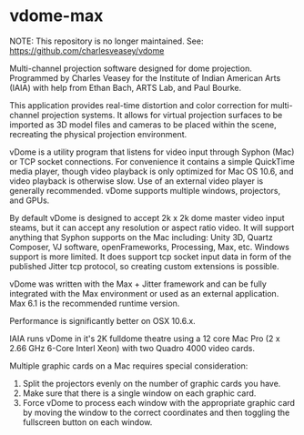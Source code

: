 vdome-max
=========

NOTE: This repository is no longer maintained. See: https://github.com/charlesveasey/vdome 

Multi-channel projection software designed for dome projection. Programmed by Charles Veasey for the Institute of Indian American Arts (IAIA) with help from Ethan Bach, ARTS Lab, and Paul Bourke.

This application provides real-time distortion and color correction for multi-channel projection systems. It allows for virtual projection surfaces to be imported as 3D model files and cameras to be placed within the scene, recreating the physical projection environment.

vDome is a utility program that listens for video input through Syphon (Mac) or TCP socket connections. For convenience it contains a simple QuickTime media player, though video playback is only optimized for Mac OS 10.6, and video playback is otherwise slow. Use of an external video player is generally recommended. vDome supports multiple windows, projectors, and GPUs.

By default vDome is designed to accept 2k x 2k dome master video input steams, but it can accept any resolution or aspect ratio video. It will support anything that Syphon supports on the Mac including: Unity 3D, Quartz Composer, VJ software, openFrameworks, Processing, Max, etc. Windows support is more limited. It does support tcp socket input data in form of the published Jitter tcp protocol, so creating custom extensions is possible.

vDome was written with the Max + Jitter framework and can be fully integrated with the Max environment or used as an external application. Max 6.1 is the recommended runtime version.

Performance is significantly better on OSX 10.6.x.

IAIA runs vDome in it's 2K fulldome theatre using a 12 core Mac Pro (2 x 2.66 GHz 6-Core Interl Xeon) with two Quadro 4000 video cards. 

Multiple graphic cards on a Mac requires special consideration: 
1. Split the projectors evenly on the number of graphic cards you have. 
2. Make sure that there is a single window on each graphic card. 
3. Force vDome to process each window with the appropriate graphic card by moving the window to the correct coordinates and then toggling the fullscreen button on each window. 





